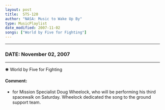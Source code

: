 ```yaml
---
layout: post
title:  STS-120
author: "NASA: Music to Wake Up By"
type: MusicPlaylist
date_modified: 2007-11-02
songs: ["World by Five for Fighting"]
---
```


----
### DATE: November 02, 2007
----
✺ World by Five for Fighting

#### Comment:
* for Mission Specialist Doug Wheelock, who will be performing his third spacewalk on Saturday. Wheelock dedicated the song to the ground support team.



<br/>
<center>
	<a target="_blank"
	   href="https://twitter.com/intent/tweet?hashtags=Space,NASA,Playlist,NASAWakeupCalls,SpaceProgram&text={{ page.author}}, '{{ page.songs.first }}' {{ page.title }}, {{ page.date | date: '%B %d, %Y' }}. {{ site.url }}{{ page.url }} @nasawakeupcalls">
	   <i class="fab fa-twitter" alt="Tweet this page" style="font-size: 1.3em;"></i>
	</a>
	&nbsp; 	<i class="fas fa-user-astronaut" style="font-size: 1.5em;"></i> &nbsp;
    <a type="amzn" search="'World by Five for Fighting'" category="popular music">
        <i class="fab fa-amazon" style="font-size: 1.3em;"></i>
    </a>
</center>
